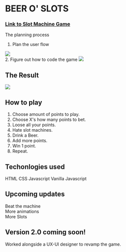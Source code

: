 <h1>BEER O' SLOTS</h1>
<h3>
<a href="https://rbhidalgo.github.io/project-1-slot-machine/">Link to Slot Machine Game</a><br /></h3>

The planning process
1. Plan the user flow
<img src="https://rogandabe.photography/wp-content/uploads/2019/04/IMG_4850.jpg">
<br>
2. Figure out how to code the game
<img src="https://rogandabe.photography/wp-content/uploads/2019/04/IMG_4838.jpg">
<br>
<h2> The Result</h2>
<img src="https://rogandabe.photography/wp-content/uploads/2019/04/Screen-Shot-2019-04-10-at-11.25.08-AM.png">
<br>
<h2>How to play</h2>
<ol>
  <li>Choose amount of points to play.</li>
  <li>Choose X's how many points to bet.</li>
  <li>Loose all your points.</li>
  <li>Hate slot machines.</li>
  <li>Drink a Beer.</li>
  <li>Add more points.</li>
  <li>Win 1 point.</li>
  <li>Repeat.</li>
 </ol>

<h2>Techonlogies used</h2>
HTML
CSS
Javascript
Vanilla Javascript

<br>
<h2> Upcoming updates</h2>
Beat the machine<br />
More animations<br />
More Slots<br />

<h2>Version 2.0 coming soon! </h2>
Worked alongside a UX-UI designer to revamp the game.
